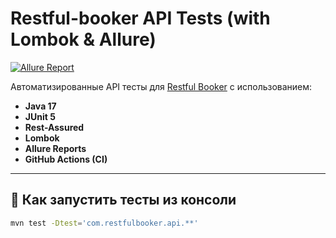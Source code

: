 # Restful-booker API Tests (with Lombok & Allure)

[![Allure Report](https://img.shields.io/badge/Allure-Report-blue?logo=allure&style=for-the-badge)](https://elena-balakina.github.io/Restful-booker-lombok/)

Автоматизированные API тесты для [Restful Booker](https://restful-booker.herokuapp.com/) с использованием:
- **Java 17**
- **JUnit 5**
- **Rest-Assured**
- **Lombok**
- **Allure Reports**
- **GitHub Actions (CI)**

---

## 🚀 Как запустить тесты из консоли

```bash
mvn test -Dtest='com.restfulbooker.api.**'
